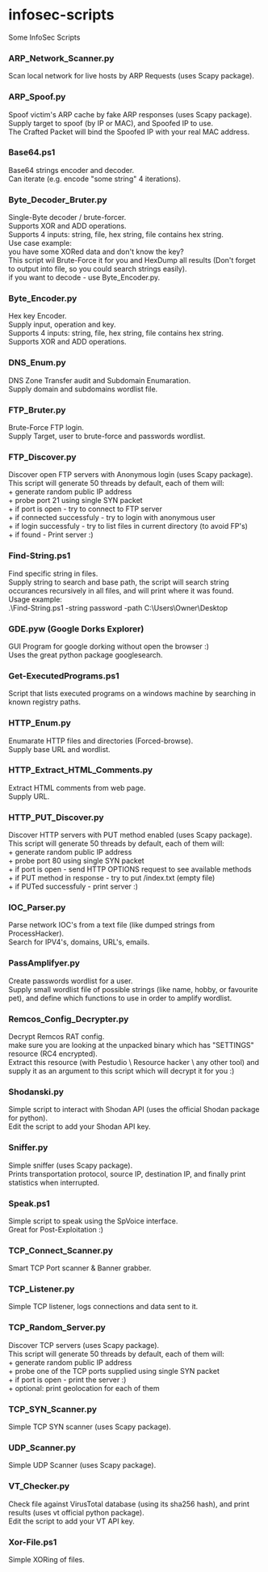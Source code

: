 # infosec-scripts
Some InfoSec Scripts

### ARP_Network_Scanner.py

Scan local network for live hosts by ARP Requests (uses Scapy package).


### ARP_Spoof.py

Spoof victim's ARP cache by fake ARP responses (uses Scapy package).  
Supply target to spoof (by IP or MAC), and Spoofed IP to use.  
The Crafted Packet will bind the Spoofed IP with your real MAC address.


### Base64.ps1

Base64 strings encoder and decoder.  
Can iterate (e.g. encode "some string" 4 iterations).


### Byte_Decoder_Bruter.py

Single-Byte decoder / brute-forcer.  
Supports XOR and ADD operations.  
Supports 4 inputs: string, file, hex string, file contains hex string.  
Use case example:  
you have some XORed data and don't know the key?  
This script wil Brute-Force it for you and HexDump all results (Don't forget to output into file, so you could search strings easily).  
if you want to decode - use Byte_Encoder.py.  

 
### Byte_Encoder.py

Hex key Encoder.  
Supply input, operation and key.  
Supports 4 inputs: string, file, hex string, file contains hex string.  
Supports XOR and ADD operations.


### DNS_Enum.py

DNS Zone Transfer audit and Subdomain Enumaration.  
Supply domain and subdomains wordlist file.


### FTP_Bruter.py

Brute-Force FTP login.  
Supply Target, user to brute-force and passwords wordlist.  


### FTP_Discover.py

Discover open FTP servers with Anonymous login (uses Scapy package).  
This script will generate 50 threads by default, each of them will:  
	+ generate random public IP address	  
	+ probe port 21 using single SYN packet  
	+ if port is open - try to connect to FTP server  
	+ if connected successfuly - try to login with anonymous user  
	+ if login successfuly - try to list files in current directory (to avoid FP's)  
	+ if found - Print server :)
	

### Find-String.ps1

Find specific string in files.  
Supply string to search and base path, the script will search string occurances recursively in all files, and will print where it was found.  
Usage example:  
.\Find-String.ps1 -string password -path C:\Users\Owner\Desktop


### GDE.pyw (Google Dorks Explorer)

GUI Program for google dorking without open the browser :)  
Uses the great python package googlesearch.


### Get-ExecutedPrograms.ps1

Script that lists executed programs on a windows machine by searching in known registry paths.


### HTTP_Enum.py

Enumarate HTTP files and directories (Forced-browse).  
Supply base URL and wordlist.


### HTTP_Extract_HTML_Comments.py

Extract HTML comments from web page.  
Supply URL.


### HTTP_PUT_Discover.py

Discover HTTP servers with PUT method enabled (uses Scapy package).  
This script will generate 50 threads by default, each of them will:  
	+ generate random public IP address  	
	+ probe port 80 using single SYN packet  
	+ if port is open - send HTTP OPTIONS request to see available methods  
	+ if PUT method in response - try to put /index.txt (empty file)  
	+ if PUTed successfuly - print server :)
	

### IOC_Parser.py

Parse network IOC's from a text file (like dumped strings from ProcessHacker).  
Search for IPV4's, domains, URL's, emails.


### PassAmplifyer.py

Create passwords wordlist for a user.  
Supply small wordlist file of possible strings (like name, hobby, or favourite pet), and define which functions to use in order to amplify wordlist.


### Remcos_Config_Decrypter.py

Decrypt Remcos RAT config.  
make sure you are looking at the unpacked binary which has "SETTINGS" resource (RC4 encrypted).  
Extract this resource (with Pestudio \ Resource hacker \ any other tool) and supply it as an argument to this script which will decrypt it for you :)


### Shodanski.py

Simple script to interact with Shodan API (uses the official Shodan package for python).  
Edit the script to add your Shodan API key.


### Sniffer.py

Simple sniffer (uses Scapy package).  
Prints transportation protocol, source IP, destination IP, and finally print statistics when interrupted.  


### Speak.ps1
 
Simple script to speak using the SpVoice interface.  
Great for Post-Exploitation :)


### TCP_Connect_Scanner.py

Smart TCP Port scanner & Banner grabber.


### TCP_Listener.py

Simple TCP listener, logs connections and data sent to it.


### TCP_Random_Server.py

Discover TCP servers (uses Scapy package).  
This script will generate 50 threads by default, each of them will:  
	+ generate random public IP address  	
	+ probe one of the TCP ports supplied using single SYN packet  
	+ if port is open - print the server :)  
	+ optional: print geolocation for each of them  
 

### TCP_SYN_Scanner.py
 
Simple TCP SYN scanner (uses Scapy package).  


### UDP_Scanner.py

Simple UDP Scanner (uses Scapy package).


### VT_Checker.py

Check file against VirusTotal database (using its sha256 hash), and print results (uses vt official python package).  
Edit the script to add your VT API key.
 
 
### Xor-File.ps1

Simple XORing of files.
 







